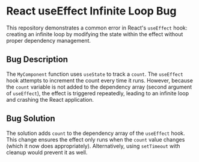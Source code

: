 # React useEffect Infinite Loop Bug

This repository demonstrates a common error in React's `useEffect` hook: creating an infinite loop by modifying the state within the effect without proper dependency management.

## Bug Description
The `MyComponent` function uses `useState` to track a `count`.  The `useEffect` hook attempts to increment the count every time it runs. However, because the `count` variable is not added to the dependency array (second argument of `useEffect`), the effect is triggered repeatedly, leading to an infinite loop and crashing the React application.

## Bug Solution
The solution adds `count` to the dependency array of the `useEffect` hook. This change ensures the effect only runs when the `count` value changes (which it now does appropriately).  Alternatively, using `setTimeout` with cleanup would prevent it as well.